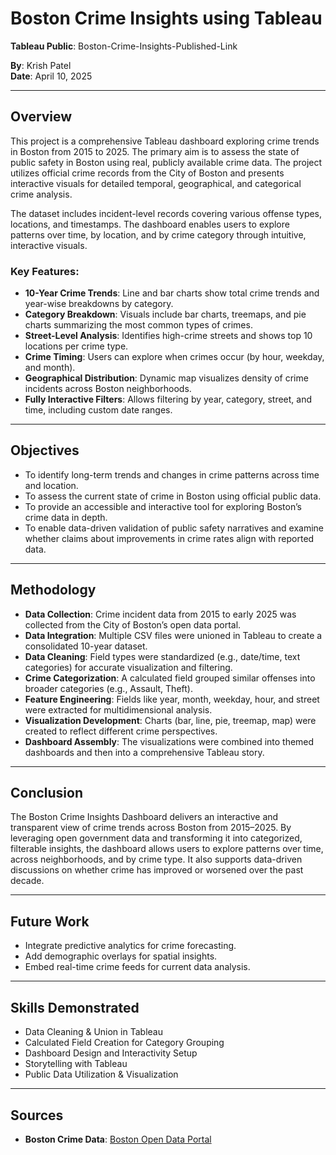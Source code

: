 # Boston Crime Insights using Tableau
  
**Tableau Public**: Boston-Crime-Insights-Published-Link

**By**: Krish Patel  
**Date**: April 10, 2025

---

## Overview

This project is a comprehensive Tableau dashboard exploring crime trends in Boston from 2015 to 2025. The primary aim is to assess the state of public safety in Boston using real, publicly available crime data. The project utilizes official crime records from the City of Boston and presents interactive visuals for detailed temporal, geographical, and categorical crime analysis.

The dataset includes incident-level records covering various offense types, locations, and timestamps. The dashboard enables users to explore patterns over time, by location, and by crime category through intuitive, interactive visuals.

### Key Features:
- **10-Year Crime Trends**: Line and bar charts show total crime trends and year-wise breakdowns by category.
- **Category Breakdown**: Visuals include bar charts, treemaps, and pie charts summarizing the most common types of crimes.
- **Street-Level Analysis**: Identifies high-crime streets and shows top 10 locations per crime type.
- **Crime Timing**: Users can explore when crimes occur (by hour, weekday, and month).
- **Geographical Distribution**: Dynamic map visualizes density of crime incidents across Boston neighborhoods.
- **Fully Interactive Filters**: Allows filtering by year, category, street, and time, including custom date ranges.

---

## Objectives

- To identify long-term trends and changes in crime patterns across time and location.
- To assess the current state of crime in Boston using official public data.
- To provide an accessible and interactive tool for exploring Boston’s crime data in depth.
- To enable data-driven validation of public safety narratives and examine whether claims about improvements in crime rates align with reported data.

---

## Methodology

- **Data Collection**: Crime incident data from 2015 to early 2025 was collected from the City of Boston’s open data portal.
- **Data Integration**: Multiple CSV files were unioned in Tableau to create a consolidated 10-year dataset.
- **Data Cleaning**: Field types were standardized (e.g., date/time, text categories) for accurate visualization and filtering.
- **Crime Categorization**: A calculated field grouped similar offenses into broader categories (e.g., Assault, Theft).
- **Feature Engineering**: Fields like year, month, weekday, hour, and street were extracted for multidimensional analysis.
- **Visualization Development**: Charts (bar, line, pie, treemap, map) were created to reflect different crime perspectives.
- **Dashboard Assembly**: The visualizations were combined into themed dashboards and then into a comprehensive Tableau story.

---

## Conclusion

The Boston Crime Insights Dashboard delivers an interactive and transparent view of crime trends across Boston from 2015–2025. By leveraging open government data and transforming it into categorized, filterable insights, the dashboard allows users to explore patterns over time, across neighborhoods, and by crime type. It also supports data-driven discussions on whether crime has improved or worsened over the past decade.

---

## Future Work

- Integrate predictive analytics for crime forecasting.
- Add demographic overlays for spatial insights.
- Embed real-time crime feeds for current data analysis.

---

## Skills Demonstrated

- Data Cleaning & Union in Tableau  
- Calculated Field Creation for Category Grouping  
- Dashboard Design and Interactivity Setup  
- Storytelling with Tableau  
- Public Data Utilization & Visualization

---

## Sources

- **Boston Crime Data**: [Boston Open Data Portal](https://data.boston.gov/dataset/crime-incident-reports-august-2015-to-date-source-new-system)
